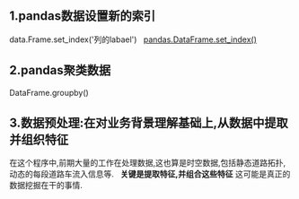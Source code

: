 ## 1.pandas数据设置新的索引  
data.Frame.set_index('列的labael')  
[pandas.DataFrame.set_index()](https://pandas.pydata.org/pandas-docs/stable/generated/pandas.DataFrame.set_index.html)

## 2.pandas聚类数据
DataFrame.groupby()

## 3.数据预处理:在对业务背景理解基础上,从数据中提取并组织特征  
在这个程序中,前期大量的工作在处理数据,这也算是时空数据,包括静态道路拓扑,动态的每段道路车流入信息等.  
__关键是提取特征,并组合这些特征__
这可能是真正的数据挖掘在干的事情.
